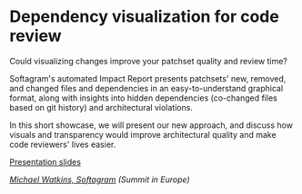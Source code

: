 # Dependency visualization for code review

Could visualizing changes improve your patchset quality and review time?

Softagram's automated Impact Report presents patchsets' new, removed, and
changed files and dependencies in an easy-to-understand graphical format,
along with insights into hidden dependencies (co-changed files based on
git history) and architectural violations.

In this short showcase, we will present our new approach, and discuss how
visuals and transparency would improve architectural quality and make code
reviewers' lives easier.

[Presentation slides](https://www.slideshare.net/MichaelWatkins92/gerrit-user-summit-2019-softagram-dependency-visualization)

*[Michael Watkins, Softagram](../speakers.md#mwatkins) (Summit in Europe)*
